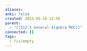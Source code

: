 ```yaml
---
aliases: 
anki: false
created: 2025-05-10 12:56
parent:
  - "[[512.5 General Algebra MOC]]"
connected: []
tags:
  - fix/empty
---
```


